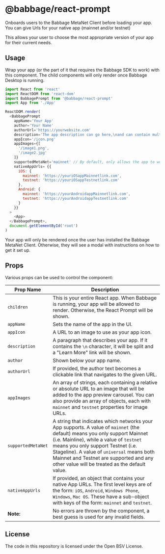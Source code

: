 # @babbage/react-prompt

Onboards users to the Babbage MetaNet Client before loading your app. You can give Urls for your native app (mainnet and/or testnet)
  
This allows your user to choose the most appropriate version of your app for their current needs. 

## Usage

Wrap your app (or the part of it that requires the Babbage SDK to work) with this component. The child components will only render once Babbage Desktop is running.

```js
import React from 'react'
import ReactDOM from 'react-dom'
import BabbagePrompt from '@babbage/react-prompt'
import App from './App'

ReactDOM.render(
  <BabbagePrompt
    appName='Your App'
    author='Your Name'
    authorUrl='https://yourwebsite.com'
    description='The app description can go here,\nand can contain multiple lines'
    appIcon='/icon.png'
    appImages={[
      '/image1.png',
      '/image2.jpg'
    ]}
    supportedMetaNet='mainnet' // By default, only allows the app to work on 'mainnet'. You can specify 'testnet', or use 'universal' to support both.
    nativeAppUrls= {{
      iOS: {
        mainnet: 'https://youriOSappMainnetlink.com',
        testnet: 'https://youriOSappTestnetlink.com'
      },
      Android: {
        mainnet: 'https://yourAndroidappMainnetlink.com',
        testnet: 'https://yourAndroidappTestnetlink.com'
      }
    }}
  >
    <App>
  </BabbagePrompt>,
  document.getElementById('root')
)
```

Your app will only be rendered once the user has installed the Babbage MetaNet Client. Otherwise, they will see a modal with instructions on how to get it set up.

## Props

Various props can be used to control the component:

Prop Name           | Description
--------------------|------------------------------------------
`children`          | This is your entire React app. When Babbage is running, your app will be allowed to render. Otherwise, the React Prompt will be shown.
`appName`           | Sets the name of the app in the UI.
`appIcon`           | A URL to an image to use as your app icon.
`description`       | A paragraph that describes your app. If it contains the `\n` character, it will be split and a "Learn More" link will be shown.
`author`            | Shown below your app name.
`authorUrl`         | If provided, the author text becomes a clickable link that navigates to the given URL.
`appImages`         | An array of strings, each containing a relative or absolute URL to an image that will be added to the app preview carousel. You can also provide an array of objects, each with `mainnet` and `testnet` properties for image URLs.
`supportedMetaNet`  | A string that indicates which networks your App supports. A value of `mainnet` (the default) means you only support Mainnet (i.e. Mainline), while a value of `testnet` means you only support Testnet (i.e. Stageline). A value of `universal` means both Mainnet and Testnet are supported and any other value will be treated as the default value.
`nativeAppUrls`     | If provided, an object that contains your native App URLs. The first level keys are of the form: `iOS`, `Android`, `Windows Phone`, `Windows`, `Mac OS`. These have a sub-object with keys of the form: `mainnet` and `testnet`.
**Note:**           | No errors are thrown by the <Prompt/> component, a best guess is used for any invalid fields.

## License

The code in this repository is licensed under the Open BSV License.
